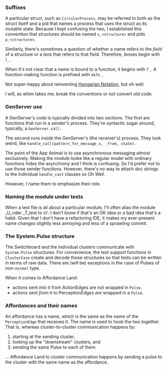 ### Suffixes

A particular struct, such as `CircularProcess`, may be referred to
both as the struct itself and a pid that names a process that uses the
struct as its mutable state. Because I kept confusing the two, I
established this convention that structures should be named
`s_<structure>` and pids `p_<structure>`. 

Similarly, there's sometimes a question of whether a name refers to
the *field* of a structure or a *lens* that refers to that
field. Therefore, lenses begin with `l_`.

When it's not clear that a name is bound to a function, it begins with `f_`. A function-making function is prefixed with `mkfn_`. 

Not super-happy about reinventing
[Hungarian Notation](https://en.wikipedia.org/wiki/Hungarian_notation),
but oh well. 

I will, as whim takes me, break the conventions or not convert old code.


### GenServer use

A GenServer's code is typically divided into two sections. The first
are functions that run in a sender's process. They're syntactic sugar
around, typically, a `GenServer.call`.

The second runs inside the GenServer's (the receiver's) process. They look weird,
like `handle_call(pattern_for_message_x, _from, state)`. 

The point of the App Animal is to use asynchronous messaging almost
exclusively. Making the module looke like a regular model with
ordinary functions hides the asynchrony and I think is confusing. So
I'd prefer not to use those sender functions. However, there's no way
to attach doc strings to the individual `handle_cast` clauses so Oh Well.

However, I name them to emphasize their role.

### Naming the module under tests

When a test file is all about a particular module, I'll often alias
the module _U_nder _T_test to `UT`. I don't know if that's an OK idea
or a bad idea that's a habit. Given that I don't have a refactoring
IDE, it makes my ever-present name changes slightly less annoying and
less of a sprawling commit.

### The System.Pulse structure

The Switchboard and the individual clusters communicate with
`System.Pulse` structures. For convenience, the test support functions
in `ClusterCase` create and decode those structures so that tests can
be written in terms of raw data. There are (will be) exceptions in the
case of Pulses of non-`normal` type.

When it comes to Affordance Land:

* actions sent *into* it from ActionEdges are not wrapped in `Pulse`.
* actions sent *from* it to PerceptionEdges *are* wrapped in a `Pulse`.

### Affordances and their names

An affordance has a name, which is the same as the name of the
`PerceptionEdge` that receives it. The name is used to hook the two
together. That is, whereas cluster-to-cluster communication happens by:

1. starting at the sending cluster,
2. looking up the "downstream" clusters, and
3. sending the same Pulse to each of them.

... Affordance Land to cluster communication happens by sending a
pulse to the cluster with the same name as the affordance.


